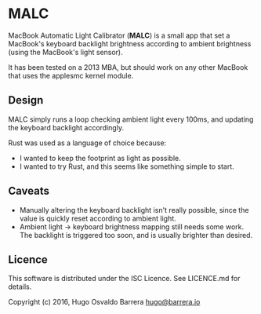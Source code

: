 MALC
====

MacBook Automatic Light Calibrator (**MALC**) is a small app that set a
MacBook's keyboard backlight brightness according to ambient brightness (using
the MacBook's light sensor).

It has been tested on a 2013 MBA, but should work on any other MacBook that
uses the applesmc kernel module.

Design
------

MALC simply runs a loop checking ambient light every 100ms, and updating the
keyboard backlight accordingly.

Rust was used as a language of choice because:

 * I wanted to keep the footprint as light as possible.
 * I wanted to try Rust, and this seems like something simple to start.

Caveats
-------

 * Manually altering the keyboard backlight isn't really possible, since the
   value is quickly reset according to ambient light.
 * Ambient light -> keyboard brightness mapping still needs some work. The
   backlight is triggered too soon, and is usually brighter than desired.

Licence
-------

This software is distributed under the ISC Licence. See LICENCE.md for details.

Copyright (c) 2016, Hugo Osvaldo Barrera <hugo@barrera.io>
